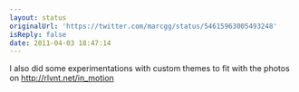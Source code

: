 ```yaml
---
layout: status
originalUrl: 'https://twitter.com/marcgg/status/54615963005493248'
isReply: false
date: 2011-04-03 18:47:14
---
```


I also did some experimentations with custom themes to fit with the photos on http://rlvnt.net/in_motion
